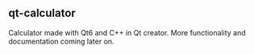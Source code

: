 ## qt-calculator

Calculator made with Qt6 and C++ in Qt creator.
More functionality and documentation coming later on.
